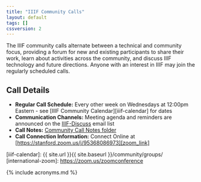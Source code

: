 ```yaml
---
title: "IIIF Community Calls"
layout: default
tags: []
cssversion: 2
---
```


The IIIF community calls alternate between a technical and community focus, providing a forum for new and existing participants to share their work, learn about activities across the community, and discuss IIIF technology and future directions. Anyone with an interest in IIIF may join the regularly scheduled calls.

## Call Details

  * **Regular Call Schedule:** Every other week on Wednesdays at 12:00pm Eastern - see [IIIF Community Calendar][iiif-calendar] for dates
  * **Communication Channels:** Meeting agenda and reminders are announced on the [IIIF-Discuss][iiif-discuss] email list
  * **Call Notes:** [Community Call Notes folder][comm-notes]
  * **Call Connection Information:** Connect Online at [https://stanford.zoom.us/j/95368086973][zoom_link]



[iiif-discuss]: https://groups.google.com/forum/#!forum/iiif-discuss "IIIF-Discuss Forum"
[comm-notes]: https://drive.google.com/drive/u/0/folders/0B9EeoRu2zWerNkktNVp5bDhleE0
[zoom_link]: https://stanford.zoom.us/j/95368086973?pwd=b0ZqUnZ3aVp6bm5vemhCMEpJS2tMUT09
[iiif-calendar]: {{ site.url }}{{ site.baseurl }}/community/groups/
[international-zoom]: https://zoom.us/zoomconference

{% include acronyms.md %}
